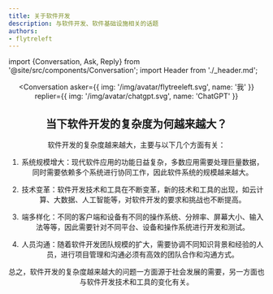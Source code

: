 ```yaml
---
title: 关于软件开发
description: 与软件开发、软件基础设施相关的话题
authors:
- flytreleft
---
```


import {Conversation, Ask, Reply} from '@site/src/components/Conversation';
import Header from './_header.md';

<Header />


<Conversation
  asker={{ img: '/img/avatar/flytreeleft.svg', name: '我' }}
  replier={{ img: '/img/avatar/chatgpt.svg', name: 'ChatGPT' }}
>

<Ask>

## 当下软件开发的复杂度为何越来越大？

</Ask>

<Reply>

软件开发的复杂度越来越大，主要与以下几个方面有关：

1. 系统规模增大：现代软件应用的功能日益复杂，多数应用需要处理巨量数据，同时需要依赖多个系统进行协同工作，因此软件系统的规模越来越大。

2. 技术变革：软件开发技术和工具在不断变革，新的技术和工具的出现，如云计算、大数据、人工智能等，对软件开发的要求和挑战也不断提高。

3. 端多样化：不同的客户端和设备有不同的操作系统、分辨率、屏幕大小、输入法等等，因此需要针对不同平台、设备和操作系统进行开发和测试。

4. 人员沟通：随着软件开发团队规模的扩大，需要协调不同知识背景和经验的人员，进行项目管理和沟通必须有高效的团队合作和沟通方式。

总之，软件开发的复杂度越来越大的问题一方面源于社会发展的需要，另一方面也与软件开发技术和工具的变化有关。

</Reply>

</Conversation>
